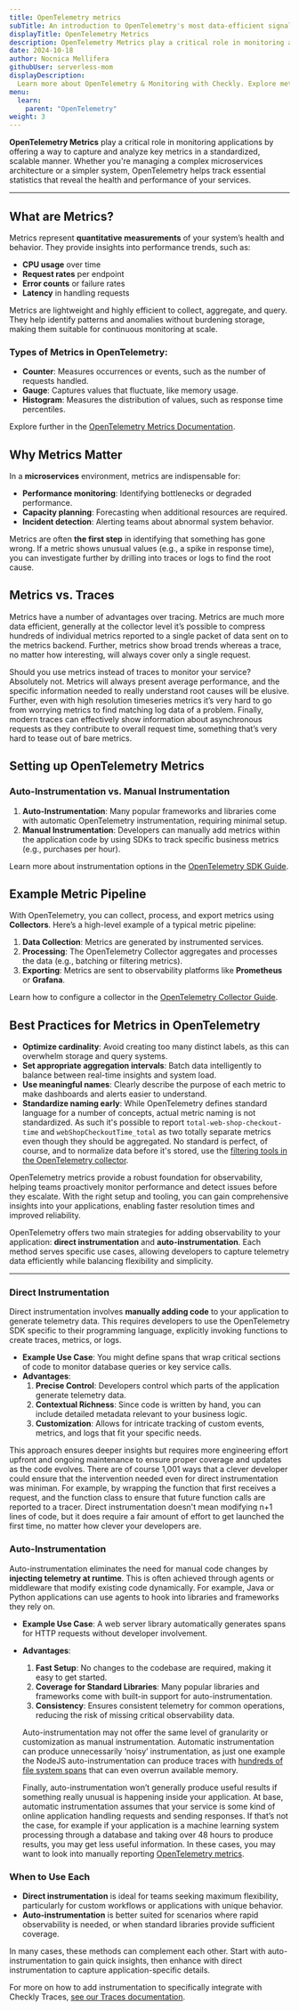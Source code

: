 ```yaml
---
title: OpenTelemetry metrics
subTitle: An introduction to OpenTelemetry's most data-efficient signal
displayTitle: OpenTelemetry Metrics
description: OpenTelemetry Metrics play a critical role in monitoring applications by offering a way to capture and analyze key metrics in a standardized, scalable manner. Whether you're managing a complex microservices architecture or a simpler system, OpenTelemetry helps track essential statistics that reveal the health and performance of your services.
date: 2024-10-18
author: Nocnica Mellifera
githubUser: serverless-mom
displayDescription: 
  Learn more about OpenTelemetry & Monitoring with Checkly. Explore metrics, one of the three pillars of observability.
menu:
  learn:
    parent: "OpenTelemetry"
weight: 3
---
```


**OpenTelemetry Metrics** play a critical role in monitoring applications by offering a way to capture and analyze key metrics in a standardized, scalable manner. Whether you're managing a complex microservices architecture or a simpler system, OpenTelemetry helps track essential statistics that reveal the health and performance of your services.

---

## What are Metrics?

Metrics represent **quantitative measurements** of your system’s health and behavior. They provide insights into performance trends, such as:

- **CPU usage** over time
- **Request rates** per endpoint
- **Error counts** or failure rates
- **Latency** in handling requests

Metrics are lightweight and highly efficient to collect, aggregate, and query. They help identify patterns and anomalies without burdening storage, making them suitable for continuous monitoring at scale.

### Types of Metrics in OpenTelemetry:

- **Counter**: Measures occurrences or events, such as the number of requests handled.
- **Gauge**: Captures values that fluctuate, like memory usage.
- **Histogram**: Measures the distribution of values, such as response time percentiles.

Explore further in the [OpenTelemetry Metrics Documentation](https://opentelemetry.io/docs/concepts/signals/metrics/).


## Why Metrics Matter

In a **microservices** environment, metrics are indispensable for:

- **Performance monitoring**: Identifying bottlenecks or degraded performance.
- **Capacity planning**: Forecasting when additional resources are required.
- **Incident detection**: Alerting teams about abnormal system behavior.

Metrics are often **the first step** in identifying that something has gone wrong. If a metric shows unusual values (e.g., a spike in response time), you can investigate further by drilling into traces or logs to find the root cause.

## Metrics vs. Traces

Metrics have a number of advantages over tracing. Metrics are much more data efficient, generally at the collector level it’s possible to compress hundreds of individual metrics reported to a single packet of data sent on to the metrics backend. Further, metrics show broad trends whereas a trace, no matter how interesting, will always cover only a single request.

Should you use metrics instead of traces to monitor your service? Absolutely not. Metrics will always present average performance, and the specific information needed to really understand root causes will be elusive. Further, even with high resolution timeseries metrics it’s very hard to go from worrying metrics to find matching log data of a problem. Finally, modern traces can effectively show information about asynchronous requests as they contribute to overall request time, something that’s very hard to tease out of bare metrics.

## Setting up OpenTelemetry Metrics

### Auto-Instrumentation vs. Manual Instrumentation

1. **Auto-Instrumentation**: Many popular frameworks and libraries come with automatic OpenTelemetry instrumentation, requiring minimal setup.
2. **Manual Instrumentation**: Developers can manually add metrics within the application code by using SDKs to track specific business metrics (e.g., purchases per hour).

Learn more about instrumentation options in the [OpenTelemetry SDK Guide](https://opentelemetry.io/docs/instrumentation/).

## Example Metric Pipeline

With OpenTelemetry, you can collect, process, and export metrics using **Collectors**. Here’s a high-level example of a typical metric pipeline:

1. **Data Collection**: Metrics are generated by instrumented services.
2. **Processing**: The OpenTelemetry Collector aggregates and processes the data (e.g., batching or filtering metrics).
3. **Exporting**: Metrics are sent to observability platforms like **Prometheus** or **Grafana**.

Learn how to configure a collector in the [OpenTelemetry Collector Guide](learn/opentelemetry/otel-collector/).



## Best Practices for Metrics in OpenTelemetry

- **Optimize cardinality**: Avoid creating too many distinct labels, as this can overwhelm storage and query systems.
- **Set appropriate aggregation intervals**: Batch data intelligently to balance between real-time insights and system load.
- **Use meaningful names**: Clearly describe the purpose of each metric to make dashboards and alerts easier to understand.
- **Standardize naming early**: While OpenTelemetry defines standard language for a number of concepts, actual metric naming is not standardized. As such it's possible to report `total-web-shop-checkout-time` and `webShopCheckoutTime_total` as two totally separate metrics even though they should be aggregated. No standard is perfect, of course, and to normalize data before it's stored, use the [filtering tools in the OpenTelemetry collector](learn/opentelemetry/otel-filtering/).


OpenTelemetry metrics provide a robust foundation for observability, helping teams proactively monitor performance and detect issues before they escalate. With the right setup and tooling, you can gain comprehensive insights into your applications, enabling faster resolution times and improved reliability.

OpenTelemetry offers two main strategies for adding observability to your application: **direct instrumentation** and **auto-instrumentation**. Each method serves specific use cases, allowing developers to capture telemetry data efficiently while balancing flexibility and simplicity.

---

### Direct Instrumentation

Direct instrumentation involves **manually adding code** to your application to generate telemetry data. This requires developers to use the OpenTelemetry SDK specific to their programming language, explicitly invoking functions to create traces, metrics, or logs.

- **Example Use Case**: You might define spans that wrap critical sections of code to monitor database queries or key service calls.
- **Advantages**:
    1. **Precise Control**: Developers control which parts of the application generate telemetry data.
    2. **Contextual Richness**: Since code is written by hand, you can include detailed metadata relevant to your business logic.
    3. **Customization**: Allows for intricate tracking of custom events, metrics, and logs that fit your specific needs.

This approach ensures deeper insights but requires more engineering effort upfront and ongoing maintenance to ensure proper coverage and updates as the code evolves. There are of course 1,001 ways that a clever developer could ensure that the intervention needed even for direct instrumentation was miniman. For example, by wrapping the function that first receives a request, and the function class to ensure that future function calls are reported to a tracer. Direct instrumentation doesn't mean modifying n+1 lines of code, but it does require a fair amount of effort to get launched the first time, no matter how clever your developers are. 

### Auto-Instrumentation

Auto-instrumentation eliminates the need for manual code changes by **injecting telemetry at runtime**. This is often achieved through agents or middleware that modify existing code dynamically. For example, Java or Python applications can use agents to hook into libraries and frameworks they rely on.

- **Example Use Case**: A web server library automatically generates spans for HTTP requests without developer involvement.
- **Advantages**:
    1. **Fast Setup**: No changes to the codebase are required, making it easy to get started.
    2. **Coverage for Standard Libraries**: Many popular libraries and frameworks come with built-in support for auto-instrumentation.
    3. **Consistency**: Ensures consistent telemetry for common operations, reducing the risk of missing critical observability data.
    
    Auto-instrumentation may not offer the same level of granularity or customization as manual instrumentation. Automatic instrumentation can produce unnecessarily ‘noisy’ instrumentation, as just one example the NodeJS auto-instrumentation can produce traces with [hundreds of file system spans](https://github.com/open-telemetry/opentelemetry-js-contrib/issues/1344) that can even overrun available memory. 
    
    Finally, auto-instrumentation won’t generally produce useful results if something really unusual is happening inside your application. At base, automatic instrumentation assumes that your service is some kind of online application handling requests and sending responses. If that’s not the case, for example if your application is a machine learning system processing through a database and taking over 48 hours to produce results, you may get less useful information. In these cases, you may want to look into manually reporting [OpenTelemetry metrics](/learn/opentelemetry/otel-metrics).
    

### When to Use Each

- **Direct instrumentation** is ideal for teams seeking maximum flexibility, particularly for custom workflows or applications with unique behavior.
- **Auto-instrumentation** is better suited for scenarios where rapid observability is needed, or when standard libraries provide sufficient coverage.

In many cases, these methods can complement each other. Start with auto-instrumentation to gain quick insights, then enhance with direct instrumentation to capture application-specific details.

For more on how to add instrumentation to specifically integrate with Checkly Traces, [see our Traces documentation](https://www.checklyhq.com/docs/traces-open-telemetry/).